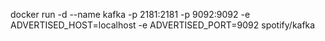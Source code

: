 docker run -d --name kafka -p 2181:2181 -p 9092:9092 -e ADVERTISED_HOST=localhost -e ADVERTISED_PORT=9092 spotify/kafka
